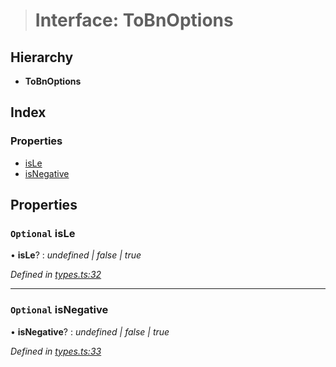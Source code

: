 > # Interface: ToBnOptions

## Hierarchy

* **ToBnOptions**

## Index

### Properties

* [isLe](_types_.tobnoptions.md#optional-isle)
* [isNegative](_types_.tobnoptions.md#optional-isnegative)

## Properties

### `Optional` isLe

• **isLe**? : *undefined | false | true*

*Defined in [types.ts:32](https://github.com/polkadot-js/common/blob/4308722/packages/util/src/types.ts#L32)*

___

### `Optional` isNegative

• **isNegative**? : *undefined | false | true*

*Defined in [types.ts:33](https://github.com/polkadot-js/common/blob/4308722/packages/util/src/types.ts#L33)*